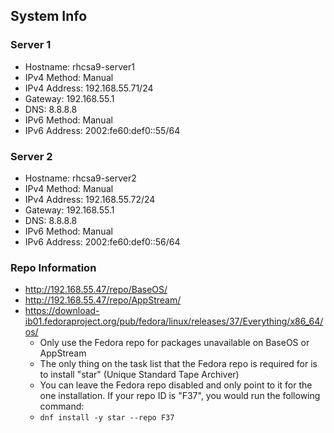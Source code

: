 ## System Info

### Server 1
- Hostname: rhcsa9-server1
- IPv4 Method: Manual
- IPv4 Address: 192.168.55.71/24
- Gateway: 192.168.55.1
- DNS: 8.8.8.8
- IPv6 Method: Manual
- IPv6 Address: 2002:fe60:def0::55/64

### Server 2
- Hostname: rhcsa9-server2
- IPv4 Method: Manual
- IPv4 Address: 192.168.55.72/24
- Gateway: 192.168.55.1
- DNS: 8.8.8.8
- IPv6 Method: Manual
- IPv6 Address: 2002:fe60:def0::56/64

### Repo Information
- http://192.168.55.47/repo/BaseOS/
- http://192.168.55.47/repo/AppStream/
- https://download-ib01.fedoraproject.org/pub/fedora/linux/releases/37/Everything/x86_64/os/
  - Only use the Fedora repo for packages unavailable on BaseOS or AppStream
  - The only thing on the task list that the Fedora repo is required for is to install "star" (Unique Standard Tape Archiver)
  - You can leave the Fedora repo disabled and only point to it for the one installation. If your repo ID is "F37", you would run the following command:
  - `dnf install -y star --repo F37`